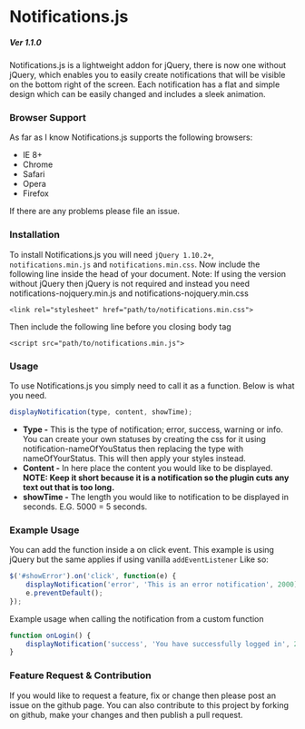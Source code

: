 Notifications.js
================

##### Ver 1.1.0

Notifications.js is a lightweight addon for jQuery, there is now one without jQuery, which enables you to easily create notifications that will be visible on the bottom
right of the screen. Each notification has a flat and simple design which can be easily changed and includes a sleek animation.

### Browser Support
As far as I know Notifications.js supports the following browsers:
+ IE 8+
+ Chrome
+ Safari
+ Opera
+ Firefox

If there are any problems please file an issue.

### Installation
To install Notifications.js you will need `jQuery 1.10.2+`, `notifications.min.js` and `notifications.min.css`. Now include the following line inside the head of your document.
Note: If using the version without jQuery then jQuery is not required and instead you need notifications-nojquery.min.js and notifications-nojquery.min.css

```
<link rel="stylesheet" href="path/to/notifications.min.css">
```

Then include the following line before you closing body tag

```
<script src="path/to/notifications.min.js">
```

### Usage
To use Notifications.js you simply need to call it as a function. Below is what you need.

```javascript
displayNotification(type, content, showTime);
```

- __Type -__ This is the type of notification; error, success, warning or info. You can create your own statuses by creating the css for it using notification-nameOfYouStatus then replacing the type with nameOfYourStatus. This will then apply your styles instead.
- __Content -__ In here place the content you would like to be displayed. __NOTE: Keep it short because it is a notification so the plugin cuts any text out that is too long.__
- __showTime -__ The length you would like to notification to be displayed in seconds. E.G. 5000 = 5 seconds.

### Example Usage
You can add the function inside a on click event. This example is using jQuery but the same applies if using vanilla `addEventListener` Like so:

```javascript
$('#showError').on('click', function(e) { 
    displayNotification('error', 'This is an error notification', 2000); 
    e.preventDefault(); 
});
```

Example usage when calling the notification from a custom function

```javascript
function onLogin() {
    displayNotification('success', 'You have successfully logged in', 2000);
}
```

### Feature Request & Contribution
If you would like to request a feature, fix or change then please post an issue on the github page. You can also contribute to this project by forking on github, make your changes and then publish a pull request.
